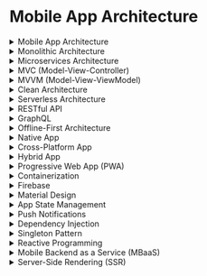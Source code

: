 

# Mobile App Architecture

<details>

<summary>Mobile App Architecture</summary>

- Mobile app architecture defines the structure and organization of an app's components and how they interact.

- It influences scalability, maintainability, and performance.

- Critical for building robust and efficient apps.

</details>

<details>

<summary>Monolithic Architecture</summary>

- Monolithic architecture is an approach where all app components are tightly integrated into a single codebase.

- It's simple to develop but can become complex and difficult to scale.

- Common in early app development.

</details>

<details>

<summary>Microservices Architecture</summary>

- Microservices architecture divides an app into smaller, independent services that communicate through APIs.

- It enables scalability, flexibility, and easier maintenance.

- Favored for large and complex apps.

</details>

<details>

<summary>MVC (Model-View-Controller)</summary>

- MVC is a design pattern that separates an app into Model (data), View (presentation), and Controller (logic) components.

- It enhances code organization and reusability.

- Common in web and mobile app development.

</details>

<details>

<summary>MVVM (Model-View-ViewModel)</summary>

- MVVM is a design pattern that separates an app into Model (data), View (presentation), and ViewModel (logic) components.

- It's used for clean data binding and UI updates.

- Common in modern mobile app development.

</details>

<details>

<summary>Clean Architecture</summary>

- Clean architecture emphasizes separation of concerns by organizing code into layers with clear dependencies.

- It makes apps more maintainable, testable, and adaptable.

- Favored for large and long-lived projects.

</details>

<details>

<summary>Serverless Architecture</summary>

- Serverless architecture relies on cloud services to handle backend logic, eliminating the need for server management.

- It scales automatically and reduces infrastructure costs.

- Ideal for event-driven and scalable apps.

</details>

<details>

<summary>RESTful API</summary>

- A RESTful API follows principles for designing networked applications, using HTTP methods for operations like GET, POST, and DELETE.

- It provides a simple and standardized way to access and manipulate resources.

- Common for mobile app backend services.

</details>

<details>

<summary>GraphQL</summary>

- GraphQL is a query language and runtime for APIs that allows clients to request exactly the data they need.

- It reduces over-fetching and under-fetching of data, improving app performance.

- Flexible for mobile apps with varying data requirements.

</details>

<details>

<summary>Offline-First Architecture</summary>

- Offline-first architecture ensures app functionality even when a device is not connected to the internet.

- It stores data locally and syncs with a backend when online.

- Critical for apps with intermittent connectivity.

</details>

<details>

<summary>Native App</summary>

- A native app is developed for a specific platform (e.g., iOS or Android) using platform-specific languages and tools.

- It provides optimal performance and access to device features.

- Common for app stores.

</details>

<details>

<summary>Cross-Platform App</summary>

- A cross-platform app is developed using a single codebase and can run on multiple platforms (e.g., React Native, Flutter).

- It reduces development time and costs but may sacrifice some platform-specific features.

- Efficient for targeting multiple platforms.

</details>

<details>

<summary>Hybrid App</summary>

- A hybrid app combines web technologies (HTML, CSS, JavaScript) within a native container.

- It offers a balance between web and native app capabilities.

- Useful for simple apps with cross-platform needs.

</details>

<details>

<summary>Progressive Web App (PWA)</summary>

- A PWA is a web app that provides a native app-like experience, including offline functionality.

- It's accessible via a browser and can be installed on a user's home screen.

- Enhances mobile web app performance.

</details>

<details>

<summary>Containerization</summary>

- Containerization packages app components and dependencies into containers for consistent and portable deployment.

- It ensures apps run consistently across different environments.

- Useful for app scalability and DevOps.

</details>

<details>

<summary>Firebase</summary>

- Firebase is a mobile and web application development platform with various services like hosting, authentication, and real-time database.

- It simplifies backend development and app analytics.

- Favored for rapid prototyping and small projects.

</details>

<details>

<summary>Material Design</summary>

- Material Design is a design language by Google that provides guidelines for consistent and visually appealing mobile app UIs.

- It emphasizes material surfaces, animations, and typography.

- Enhances user interface design.

</details>

<details>

<summary>App State Management</summary>

- App state management manages the state and data flow within an app, ensuring data consistency and UI updates.

- It's essential for complex apps with dynamic content.

- Common in modern mobile app development.

</details>

<details>

<summary>Push Notifications</summary>

- Push notifications are messages sent to a user's device to inform or engage them.

- They enhance user engagement and retention.

- Critical for real-time updates and communication in apps.

</details>

<details>

<summary>Dependency Injection</summary>

- Dependency injection provides components with their dependencies, making it easier to test and replace components.

- It enhances code modularity, testability, and flexibility.

- Common in app architectures.

</details>

<details>

<summary>Singleton Pattern</summary>

- The singleton pattern restricts the instantiation of a class to a single instance.

- It ensures a single point of access to that instance.

- Used for managing shared resources in an app.

</details>

<details>

<summary>Reactive Programming</summary>

- Reactive programming uses observables and streams to handle asynchronous and event-driven tasks.

- It simplifies complex async operations and UI updates.

- Common in mobile app development with dynamic data.

</details>

<details>

<summary>Mobile Backend as a Service (MBaaS)</summary>

- MBaaS provides cloud-based backend services (e.g., databases, authentication) for mobile apps.

- It accelerates app development and reduces backend management.

- Useful for startups and small teams.

</details>

<details>

<summary>Server-Side Rendering (SSR)</summary>

- SSR renders web pages on the server before sending them to the client's device.

- It improves page load times and SEO by providing pre-rendered content.

- Critical for web apps with SEO needs.

</details>

